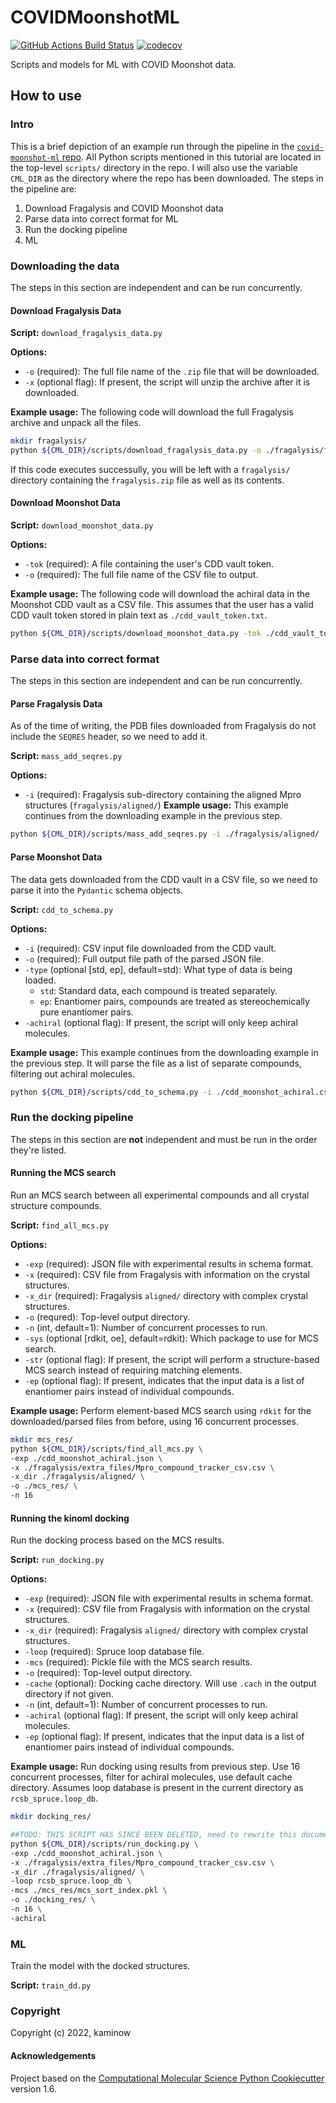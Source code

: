 COVIDMoonshotML
==============================
[//]: # (Badges)
[![GitHub Actions Build Status](https://github.com/REPLACE_WITH_OWNER_ACCOUNT/asapdiscovery/workflows/CI/badge.svg)](https://github.com/REPLACE_WITH_OWNER_ACCOUNT/asapdiscovery/actions?query=workflow%3ACI)
[![codecov](https://codecov.io/gh/REPLACE_WITH_OWNER_ACCOUNT/COVIDMoonshotML/branch/master/graph/badge.svg)](https://codecov.io/gh/REPLACE_WITH_OWNER_ACCOUNT/COVIDMoonshotML/branch/master)


Scripts and models for ML with COVID Moonshot data.


## How to use

### Intro
This is a brief depiction of an example run through the pipeline in the [`covid-moonshot-ml` repo](https://github.com/choderalab/covid-moonshot-ml). All Python scripts mentioned in this tutorial are located in the top-level `scripts/` directory in the repo. I will also use the variable `CML_DIR` as the directory where the repo has been downloaded. The steps in the pipeline are:
1. Download Fragalysis and COVID Moonshot data
2. Parse data into correct format for ML
3. Run the docking pipeline
4. ML
### Downloading the data
The steps in this section are independent and can be run concurrently.
#### Download Fragalysis Data
**Script:** `download_fragalysis_data.py`

**Options:**
- `-o` (required): The full file name of the `.zip` file that will be downloaded.
- `-x` (optional flag): If present, the script will unzip the archive after it is downloaded.

**Example usage:** The following code will download the full Fragalysis archive and unpack all the files.
```bash
mkdir fragalysis/
python ${CML_DIR}/scripts/download_fragalysis_data.py -o ./fragalysis/fragalysis.zip -x
```

If this code executes successully, you will be left with a `fragalysis/` directory containing the `fragalysis.zip` file as well as its contents.
#### Download Moonshot Data
**Script:** `download_moonshot_data.py`

**Options:**
- `-tok` (required): A file containing the user's CDD vault token.
- `-o` (required): The full file name of the CSV file to output.

**Example usage:** The following code will download the achiral data in the Moonshot CDD vault as a CSV file. This assumes that the user has a valid CDD vault token stored in plain text as `./cdd_vault_token.txt`.
```bash
python ${CML_DIR}/scripts/download_moonshot_data.py -tok ./cdd_vault_token.txt -o ./cdd_moonshot_achiral.csv
```

### Parse data into correct format
The steps in this section are independent and can be run concurrently.
#### Parse Fragalysis Data
As of the time of writing, the PDB files downloaded from Fragalysis do not include the `SEQRES` header, so we need to add it.

**Script:** `mass_add_seqres.py`

**Options:**
- `-i` (required):  Fragalysis sub-directory containing the aligned Mpro structures (`fragalysis/aligned/`)
**Example usage:** This example continues from the downloading example in the previous step.
```bash
python ${CML_DIR}/scripts/mass_add_seqres.py -i ./fragalysis/aligned/
```

#### Parse Moonshot Data
The data gets downloaded from the CDD vault in a CSV file, so we need to parse it into the `Pydantic` schema objects.

**Script:** `cdd_to_schema.py`

**Options:**
- `-i` (required): CSV input file downloaded from the CDD vault.
- `-o` (required): Full output file path of the parsed JSON file.
- `-type` (optional [std, ep], default=std): What type of data is being loaded.
  - `std`: Standard data, each compound is treated separately.
  - `ep`: Enantiomer pairs, compounds are treated as stereochemically pure enantiomer pairs.
- `-achiral` (optional flag): If present, the script will only keep achiral molecules.

**Example usage:** This example continues from the downloading example in the previous step. It will parse the file as a list of separate compounds, filtering out achiral molecules.
```bash
python ${CML_DIR}/scripts/cdd_to_schema.py -i ./cdd_moonshot_achiral.csv -o ./cdd_moonshot_achiral.json -achiral
```

### Run the docking pipeline
The steps in this section are **not** independent and must be run in the order they're listed.
#### Running the MCS search
Run an MCS search between all experimental compounds and all crystal structure compounds.

**Script:** `find_all_mcs.py`

**Options:**
- `-exp` (required): JSON file with experimental results in schema format.
- `-x` (required): CSV file from Fragalysis with information on the crystal structures.
- `-x_dir` (required): Fragalysis `aligned/` directory with complex crystal structures.
- `-o` (requred): Top-level output directory.
- `-n` (int, default=1): Number of concurrent processes to run.
- `-sys` (optional [rdkit, oe], default=rdkit): Which package to use for MCS search.
- `-str` (optional flag): If present, the script will perform a structure-based MCS search instead of requiring matching elements.
- `-ep` (optional flag): If present, indicates that the input data is a list of enantiomer pairs instead of individual compounds.

**Example usage:** Perform element-based MCS search using `rdkit` for the downloaded/parsed files from before, using 16 concurrent processes.
```bash
mkdir mcs_res/
python ${CML_DIR}/scripts/find_all_mcs.py \
-exp ./cdd_moonshot_achiral.json \
-x ./fragalysis/extra_files/Mpro_compound_tracker_csv.csv \
-x_dir ./fragalysis/aligned/ \
-o ./mcs_res/ \
-n 16
```

#### Running the kinoml docking
Run the docking process based on the MCS results.

**Script:** `run_docking.py`

**Options:**
- `-exp` (required): JSON file with experimental results in schema format.
- `-x` (required): CSV file from Fragalysis with information on the crystal structures.
- `-x_dir` (required): Fragalysis `aligned/` directory with complex crystal structures.
- `-loop` (required): Spruce loop database file.
- `-mcs` (required): Pickle file with the MCS search results.
- `-o` (required): Top-level output directory.
- `-cache` (optional): Docking cache directory. Will use `.cach` in the output directory if not given.
- `-n` (int, default=1): Number of concurrent processes to run.
- `-achiral` (optional flag): If present, the script will only keep achiral molecules.
- `-ep` (optional flag): If present, indicates that the input data is a list of enantiomer pairs instead of individual compounds.

**Example usage:** Run docking using results from previous step. Use 16 concurrent processes, filter for achiral molecules, use default cache directory. Assumes loop database is present in the current directory as `rcsb_spruce.loop_db`.
```bash
mkdir docking_res/

##TODO: THIS SCRIPT HAS SINCE BEEN DELETED, need to rewrite this documentation
python ${CML_DIR}/scripts/run_docking.py \
-exp ./cdd_moonshot_achiral.json \
-x ./fragalysis/extra_files/Mpro_compound_tracker_csv.csv \
-x_dir ./fragalysis/aligned/ \
-loop rcsb_spruce.loop_db \
-mcs ./mcs_res/mcs_sort_index.pkl \
-o ./docking_res/ \
-n 16 \
-achiral
```

### ML
Train the model with the docked structures.

**Script:** `train_dd.py`

### Copyright

Copyright (c) 2022, kaminow


#### Acknowledgements
 
Project based on the 
[Computational Molecular Science Python Cookiecutter](https://github.com/molssi/cookiecutter-cms) version 1.6.
